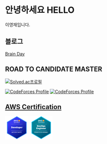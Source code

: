 # 안녕하세요 HELLO

이영재입니다.

## 블로그 
[Brain Day](https://leeyeongjae1.github.io)

## ROAD TO CANDIDATE MASTER
[![Solved.ac프로필](http://mazassumnida.wtf/api/generate_badge?boj=Rose)](https://solved.ac/Rose)

[![CodeForces Profile](https://cf.leed.at?id=Rose)](https://codeforces.com/profile/Rose)
[![CodeForces Profile](https://cf.leed.at?id=Daisy)](https://codeforces.com/profile/Daisy)

## [AWS Certification](https://www.credly.com/users/yeongjae-lee.e63e4a70/badges)

<img src="badges/aws-certified-developer-associate.png" width="15%" height="15%" />
<img src="badges/aws-certified-devops-engineer-professional.png" width="15%" height="15%" />